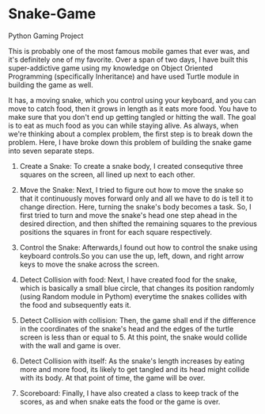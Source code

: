 # Snake-Game
Python Gaming Project

This is probably one of the most famous mobile games that ever was, and it's definitely one of my favorite. Over a span of two days, I have built this super-addictive game using my knowledge on Object Oriented Programming (specifically Inheritance) and have used Turtle module in building the game as well.

It has, a moving snake, which you control using your keyboard, and you can move to catch food, then it grows in length as it eats more food. You have to make sure that you don't end up getting tangled or hitting the wall. The goal is to eat as much food as you can while staying alive. As always, when we're thinking about a complex problem, the first step is to break down the problem. Here, I have broke down this problem of building the snake game into seven separate steps.

1. Create a Snake: To create a snake body, I created consequtive three squares on the screen, all lined up next to each other.

2. Move the Snake: Next, I tried to figure out how to move the snake so that it continuously moves forward only and all we have to do is tell it to change direction. Here, turning the snake's body becomes a task. So, I first tried to turn and move the snake's head one step ahead in the desired direction, and then shifted the remaining squares to the previous positions the squares in front for each square respectively.

3. Control the Snake: Afterwards,I found out how to control the snake using keyboard controls.So you can use the up, left, down, and right arrow keys to move the snake across the screen.

4. Detect Collision with food: Next, I have created food for the snake, which is basically a small blue circle, that changes its position randomly (using Random module in Pythom) everytime the snakes collides with the food and subsequently eats it.

5. Detect Collision with collision: Then, the game shall end if the difference in the coordinates of the snake's head and the edges of the turtle screen is less than or equal to 5. At this point, the snake would collide with the wall and game is over.

6. Detect Collision with itself: As the snake's length increases by eating more and more food, its likely to get tangled and its head might collide with its body. At that point of time, the game will be over.

7. Scoreboard: Finally, I have also created a class to keep track of the scores, as and when snake eats the food or the game is over.    
